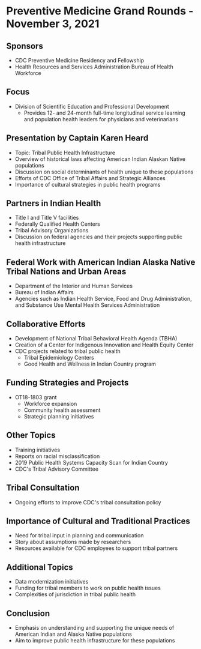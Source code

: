 # Preventive Medicine Grand Rounds - November 3, 2021

## Sponsors
- CDC Preventive Medicine Residency and Fellowship
- Health Resources and Services Administration Bureau of Health Workforce

## Focus
- Division of Scientific Education and Professional Development
  - Provides 12- and 24-month full-time longitudinal service learning and population health leaders for physicians and veterinarians

## Presentation by Captain Karen Heard
- Topic: Tribal Public Health Infrastructure
- Overview of historical laws affecting American Indian Alaskan Native populations
- Discussion on social determinants of health unique to these populations
- Efforts of CDC Office of Tribal Affairs and Strategic Alliances
- Importance of cultural strategies in public health programs

## Partners in Indian Health
- Title I and Title V facilities
- Federally Qualified Health Centers
- Tribal Advisory Organizations
- Discussion on federal agencies and their projects supporting public health infrastructure

## Federal Work with American Indian Alaska Native Tribal Nations and Urban Areas
- Department of the Interior and Human Services
- Bureau of Indian Affairs
- Agencies such as Indian Health Service, Food and Drug Administration, and Substance Use Mental Health Services Administration

## Collaborative Efforts
- Development of National Tribal Behavioral Health Agenda (TBHA)
- Creation of a Center for Indigenous Innovation and Health Equity Center
- CDC projects related to tribal public health
  - Tribal Epidemiology Centers
  - Good Health and Wellness in Indian Country program

## Funding Strategies and Projects
- OT18-1803 grant
  - Workforce expansion
  - Community health assessment
  - Strategic planning initiatives

## Other Topics
- Training initiatives
- Reports on racial misclassification
- 2019 Public Health Systems Capacity Scan for Indian Country
- CDC's Tribal Advisory Committee

## Tribal Consultation
- Ongoing efforts to improve CDC's tribal consultation policy

## Importance of Cultural and Traditional Practices
- Need for tribal input in planning and communication
- Story about assumptions made by researchers
- Resources available for CDC employees to support tribal partners

## Additional Topics
- Data modernization initiatives
- Funding for tribal members to work on public health issues
- Complexities of jurisdiction in tribal public health

## Conclusion
- Emphasis on understanding and supporting the unique needs of American Indian and Alaska Native populations
- Aim to improve public health infrastructure for these populations